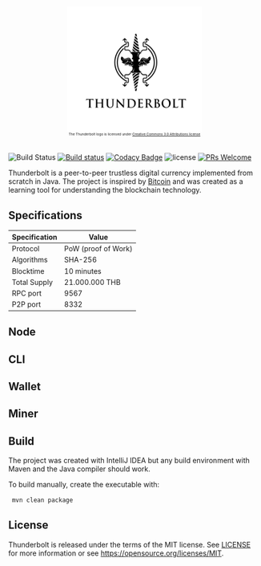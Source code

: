 <p align="center">
  <img align="middle" src=
  "https://github.com/AngelCastilloB/java-thunderbolt/blob/master/assets/thunderbolt_logo.png"
  height="250" /></br>
  <sup><sup><sup><sup>The Thunderbolt logo is licensed under
  <a href="https://creativecommons.org/licenses/by/3.0/">Creative
  Commons 3.0 Attributions license</a></sup></sup></sup></sup>
</p>
 
![Build Status](https://travis-ci.org/AngelCastilloB/java-thunderbolt.svg?branch=master) [![Build status](https://ci.appveyor.com/api/projects/status/k5qa96tmn861qffu?svg=true)](https://ci.appveyor.com/project/AngelCastilloB/java-thunderbolt)
[![Codacy Badge](https://api.codacy.com/project/badge/Grade/5fbfd0de8c044c22b25a3e5d272c429c)](https://www.codacy.com/app/AngelCastilloB/java-thunderbolt?utm_source=github.com&amp;utm_medium=referral&amp;utm_content=AngelCastilloB/java-thunderbolt&amp;utm_campaign=Badge_Grade)
 ![license](https://img.shields.io/badge/license-MIT-blue.svg?longCache=true&style=flat) 
 [![PRs Welcome](https://img.shields.io/badge/PRs-welcome-brightgreen.svg?longCache=true&style=flat)](http://makeapullrequest.com)
 
Thunderbolt is a peer-to-peer trustless digital currency implemented from scratch in Java. The project is inspired by
[Bitcoin](https://github.com/bitcoin/bitcoin) and was created as a learning tool for understanding the blockchain technology.

## Specifications
Specification | Value
--- | ---
Protocol | PoW (proof of Work)
Algorithms | SHA-256
Blocktime | 10 minutes
Total Supply | 21.000.000 THB
RPC port | 9567
P2P port | 8332

## Node
## CLI
## Wallet
## Miner

Build
-----

The project was created with IntelliJ IDEA but any build environment with Maven and the Java compiler should work.

To build manually, create the executable with:

```sh
 mvn clean package
```
License
-------

Thunderbolt is released under the terms of the MIT license. See [LICENSE](LICENSE) for more
information or see https://opensource.org/licenses/MIT.
